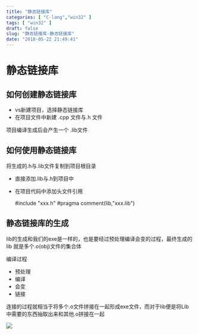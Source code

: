 ```yaml
---
title: "静态链接库"
categories: [ "C-lang","win32" ]
tags: [ "win32" ]
draft: false
slug: "静态链接库-静态链接库"
date: "2018-05-22 21:49:41"
---
```




# 静态链接库

## 如何创建静态链接库

  * vs新建项目，选择静态链接库
  * 在项目文件中新建 .cpp 文件与.h 文件

项目编译生成后会产生一个 .lib文件

## 如何使用静态链接库

将生成的.h与.lib文件复制到项目根目录

  * 直接添加.lib与.h到项目中
  * 在项目代码中添加头文件引用

    #include "xxx.h"
    #pragma comment(lib,"xxx.lib")

## 静态链接库的生成

lib的生成和我们的exe是一样的，也是要经过预处理编译会变的过程，最终生成的lib 就是多个.o(obj)文件的集合体

编译过程

  * 预处理
  * 编译
  * 会变
  * 链接

连接的过程就相当于将多个.o文件拼接在一起形成exe文件，而对于lib便是将Lib中需要的东西抽取出来和其他.o拼接在一起

![][1]

 [1]: /uploads/oss/2018-05-22-15269968918851.jpg ""